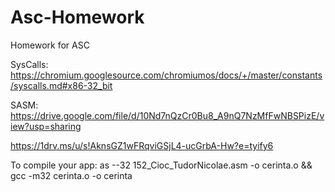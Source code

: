 # Asc-Homework
Homework for ASC

SysCalls:
https://chromium.googlesource.com/chromiumos/docs/+/master/constants/syscalls.md#x86-32_bit

SASM:
https://drive.google.com/file/d/10Nd7nQzCr0Bu8_A9nQ7NzMfFwNBSPizE/view?usp=sharing

https://1drv.ms/u/s!AknsGZ1wFRqviGSjL4-ucGrbA-Hw?e=tyify6


To compile your app:
as --32 152_Cioc_TudorNicolae.asm -o cerinta.o && gcc -m32 cerinta.o -o cerinta
